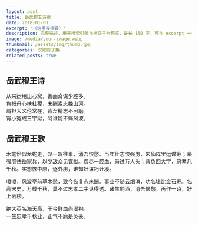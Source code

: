 ```yaml
---
layout: post
title: 岳武穆王诗歌
date: 2018-01-01
excerpt: '（这里写摘要）'
description: 完整描述，用于搜索引擎与社交平台预览，最长 160 字，可与 excerpt 一致
image: /media/your-image.webp
thumbnail: /assets/img/thumb.jpg
categories: 汉阳舟子集
related_posts: true
---
```


## 岳武穆王诗

从来运用出心窝，善画奇谋少胜多。  
肯把丹心扶社稷，未酬素志挽山河。  
肩担大义伦常在，背湼精忠不可磨。  
宵小冤成三字狱，阿谁能不痛风波。

## 岳武穆王歌

木笔恰似龙蛇走，叹一叹往事，消吾恨愁。当年壮志恨强虏，朱仙阵里运谋筹；豪强胆怯岳家兵，以少敌众见谋猷。费尽一腔血，枭过万人头；背负四大字，忠孝几千秋。实想恢中原，逐外虏，谁知奸谋巧计凑。

嗄嗄，风波亭前草木愁，致今恢复志未酬。事业不随云烟消，功名堪比金石寿。名高宋史，万载千秋，莫不过忠孝二字认得透。诸生酌酒，消吾恨愁，再作一诗，好上云楼。

绝大英名海天高，于今鲜血尚湿袍。  
一生忠孝千秋业，正气不磨是英豪。